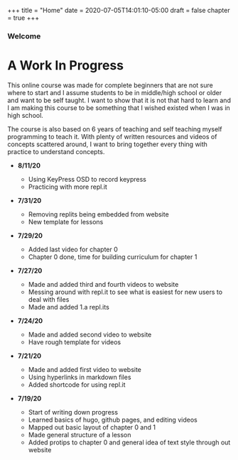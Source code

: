 +++
title = "Home"
date = 2020-07-05T14:01:10-05:00
draft = false
chapter = true
+++

### Welcome

# A Work In Progress

This online course was made for complete beginners that are not sure where to start and I assume students to be in middle/high school or older and want to be self taught. I want to show that it is not that hard to learn and I am making this course to be something that I wished existed when I was in high school.

The course is also based on 6 years of teaching and self teaching myself programming to teach it. With plenty of written resources and videos of concepts scattered around, I want to bring together every thing with practice to understand concepts.

+ **8/11/20**
  - Using KeyPress OSD to record keypress
  - Practicing with more repl.it 

+ **7/31/20**
  - Removing replits being embedded from website 
  - New template for lessons

+ **7/29/20**
  - Added last video for chapter 0
  - Chapter 0 done, time for building curriculum for chapter 1

+ **7/27/20**
  - Made and added third and fourth videos to website
  - Messing around with repl.it to see what is easiest for new users to deal with files
  - Made and added 1.a repl.its

+ **7/24/20**
  - Made and added second video to website
  - Have rough template for videos

+ **7/21/20**
  - Made and added first video to website
  - Using hyperlinks in markdown files
  - Added shortcode for using repl.it

+ **7/19/20**
  - Start of writing down progress
  - Learned basics of hugo, github pages, and editing videos
  - Mapped out basic layout of chapter 0 and 1
  - Made general structure of a lesson
  - Added protips to chapter 0 and general idea of text style through out website
